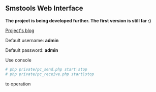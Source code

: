 Smstools Web Interface
-----

**The project is being developed further. The first version is still far :)**

[Project's blog](http://smppi.net/)

Default username: **admin**

Default password: **admin**

Use console
```sh
# php private/pc_send.php start|stop
# php private/pc_receive.php start|stop
```
to operation
